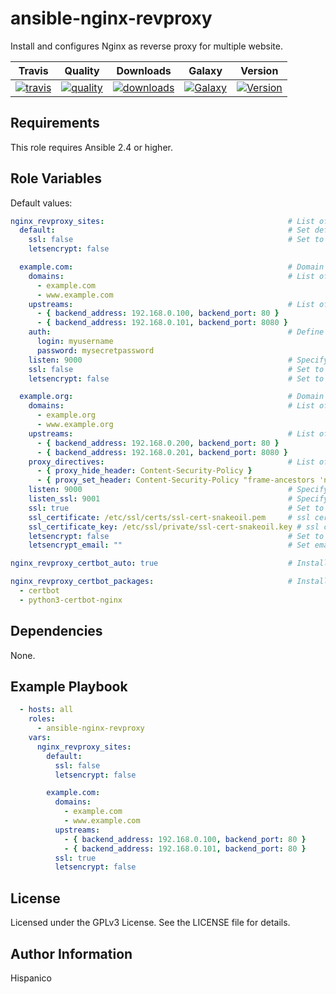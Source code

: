 ansible-nginx-revproxy
=========

Install and configures Nginx as reverse proxy for multiple website.

|Travis|Quality|Downloads|Galaxy|Version|
|------|-------|---------|-------|-------|
|[![travis](https://img.shields.io/travis/hispanico/ansible-nginx-revproxy/master)](https://travis-ci.org/hispanico/ansible-nginx-revproxy)|[![quality](https://img.shields.io/ansible/quality/19794)](https://galaxy.ansible.com/hispanico/nginx-revproxy)|[![downloads](https://img.shields.io/ansible/role/d/19794)](https://galaxy.ansible.com/hispanico/nginx-revproxy)|[![Galaxy](https://img.shields.io/badge/galaxy-hispanico.nginx--revproxy-blue.svg)](https://galaxy.ansible.com/hispanico/nginx-revproxy/19794)|[![Version](https://img.shields.io/github/release/hispanico/ansible-nginx-revproxy.svg)](https://github.com/hispanico/ansible-nginx-revproxy/releases/)|

Requirements
------------

This role requires Ansible 2.4 or higher.

Role Variables
--------------

Default values:

```yaml
nginx_revproxy_sites:                                         # List of sites to reverse proxy
  default:                                                    # Set default site to return 444 (Connection Closed Without Response)
    ssl: false                                                # Set to True if you want to redirect http to https
    letsencrypt: false

  example.com:                                                # Domain name
    domains:                                                  # List of server_name aliases
      - example.com
      - www.example.com
    upstreams:                                                # List of Upstreams
      - { backend_address: 192.168.0.100, backend_port: 80 }
      - { backend_address: 192.168.0.101, backend_port: 8080 }
    auth:                                                     # Define this block for a single HTTP user/password, or leave undefined for unauthenticated vhosts
      login: myusername
      password: mysecretpassword
    listen: 9000                                              # Specify which port you want to listen to with clear HTTP, or leave undefined for 80
    ssl: false                                                # Set to True if you want to redirect http to https
    letsencrypt: false                                        # Set to True if you are using hispanico.letsencrypt-nginx-revproxy role

  example.org:                                                # Domain name
    domains:                                                  # List of server_name aliases
      - example.org
      - www.example.org
    upstreams:                                                # List of Upstreams
      - { backend_address: 192.168.0.200, backend_port: 80 }
      - { backend_address: 192.168.0.201, backend_port: 8080 }
    proxy_directives:                                         # List of custom directives for the proxy configuration
      - { proxy_hide_header: Content-Security-Policy }
      - { proxy_set_header: Content-Security-Policy "frame-ancestors 'none';" }
    listen: 9000                                              # Specify which port you want to listen to with clear HTTP, or leave undefined for 80
    listen_ssl: 9001                                          # Specify which port you want to listen to with HTTPS, or leave undefined for 443
    ssl: true                                                 # Set to True if you want to redirect http to https
    ssl_certificate: /etc/ssl/certs/ssl-cert-snakeoil.pem     # ssl certificate, used if letsencrypt is false
    ssl_certificate_key: /etc/ssl/private/ssl-cert-snakeoil.key # ssl certificate key, used if letsencrypt is false
    letsencrypt: false                                        # Set to True if you want use letsencrypt
    letsencrypt_email: ""                                     # Set email for letencrypt cert

nginx_revproxy_certbot_auto: true                             # Install certbot-auto

nginx_revproxy_certbot_packages:                              # Install these packages from repo, when not using certbot-auto
  - certbot
  - python3-certbot-nginx
```

Dependencies
------------

None.

Example Playbook
----------------

```yaml
  - hosts: all
    roles:
      - ansible-nginx-revproxy
    vars:
      nginx_revproxy_sites:
        default:
          ssl: false
          letsencrypt: false

        example.com:
          domains:
            - example.com
            - www.example.com
          upstreams:
            - { backend_address: 192.168.0.100, backend_port: 80 }
            - { backend_address: 192.168.0.101, backend_port: 80 }
          ssl: true
          letsencrypt: false
```

License
-------

Licensed under the GPLv3 License. See the LICENSE file for details.

Author Information
------------------

Hispanico
